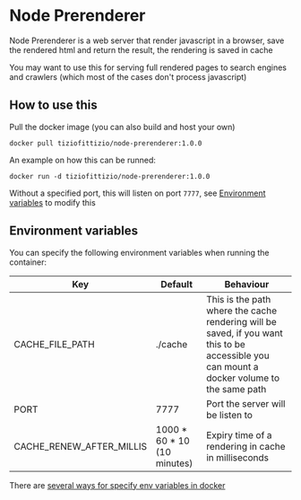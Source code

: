 # Node Prerenderer

Node Prerenderer is a web server that render javascript in a browser, save the rendered html and return the result, the rendering is saved in cache

You may want to use this for serving full rendered pages to search engines and crawlers (which most of the cases don't process javascript)

## How to use this

Pull the docker image (you can also build and host your own)

```
docker pull tiziofittizio/node-prerenderer:1.0.0
```

An example on how this can be runned:

```
docker run -d tiziofittizio/node-prerenderer:1.0.0
```

Without a specified port, this will listen on port `7777`, see [Environment variables](#Environment-variables) to modify this

## Environment variables

You can specify the following environment variables when running the container:

Key | Default | Behaviour
--- | --- | ---
CACHE_FILE_PATH | ./cache | This is the path where the cache rendering will be saved, if you want this to be accessible you can mount a docker volume to the same path
PORT | 7777 | Port the server will be listen to
CACHE_RENEW_AFTER_MILLIS | 1000 * 60 * 10 (10 minutes) | Expiry time of a rendering in cache in milliseconds

There are [several ways for specify env variables in docker](https://docs.docker.com/engine/reference/commandline/run/#set-environment-variables--e---env---env-file)
